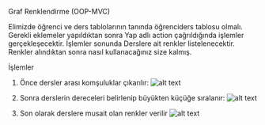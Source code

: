 Graf Renklendirme (OOP-MVC)

Elimizde öğrenci ve ders tablolarının tanında öğrenciders tablosu olmalı.
Gerekli eklemeler yapıldıktan sonra Yap adlı action çağrıldığında işlemler gerçekleşecektir.
İşlemler sonunda Derslere ait renkler listelenecektir.
Renkler alındıktan sonra nasıl kullanacağınız size kalmış.

İşlemler

1) Önce dersler arası komşuluklar çıkarılır:
![alt text](https://github.com/erenguler/Graf-Renklendirme-MVC-/blob/master/komsuluk.JPG)

2) Sonra derslerin dereceleri belirlenip büyükten küçüğe sıralanır:
![alt text](https://github.com/erenguler/Graf-Renklendirme-MVC-/blob/master/dereceler.JPG)

3) Son olarak derslere musait olan renkler verilir
![alt text](https://github.com/erenguler/Graf-Renklendirme-MVC-/blob/master/renkler.JPG)
